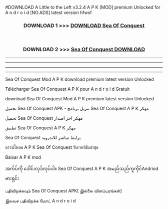 #DOWNLOAD A Little to the Left v3.2.4 A P K [MOD] premium Unlocked for A n d r o i d [NO.ADS] latest version h1wsf 



<div align="center">

<h3>DOWNLOAD 1 >>> <a href="https://downloadmod1.web.app/?judul=Sea Of Conquest ">DOWNLOAD Sea Of Conquest </a></h3><br>

<h3>DOWNLOAD 2 >>> <a href="https://downloadmod1.web.app/?judul=Sea Of Conquest ">Sea Of Conquest  DOWNLOAD </a></h3>

</div>


----------------------------------------------------------

----------------------------------------------------------

----------------------------------------------------------

----------------------------------------------------------


Sea Of Conquest  Mod A P K download premium latest version Unlocked

Télécharger Sea Of Conquest  A P K pour A n d r o i d Gratuit

download Sea Of Conquest  Mod A P K premium latest version Unlocked

تحميل Sea Of Conquest  APK - تنزيل برنامج Sea Of Conquest  A P K مهكر

تحميل Sea Of Conquest  مهكر اخر اصدار

تطبيق Sea Of Conquest  A P K مهكر

Sea Of Conquest  برابط مباشر للاندرويد

ดาวน์โหลด A P K Sea Of Conquest  รับเวอร์ชันล่าสุด

Baixar A P K mod

အက်ပ်ကို ဒေါင်းလုဒ်လုပ်ပါ။ Sea Of Conquest  A P K အမည်သည်ကူကိုင်Andriod ဗားရှင်း

பதிவிறக்கவும் Sea Of Conquest  APK[ இல்லை விளம்பரங்கள்] 
 
இலவச பதிவிறக்க மோட் A n d r o i d



